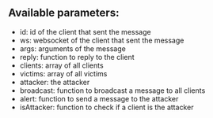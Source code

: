## Available parameters:

+ id: id of the client that sent the message
+ ws: websocket of the client that sent the message
+ args: arguments of the message
+ reply: function to reply to the client
+ clients: array of all clients
+ victims: array of all victims
+ attacker: the attacker
+ broadcast: function to broadcast a message to all clients
+ alert: function to send a message to the attacker
+ isAttacker: function to check if a client is the attacker
